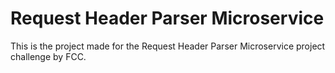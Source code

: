 # Request Header Parser Microservice

This is the project made for the Request Header Parser Microservice project challenge by FCC.
